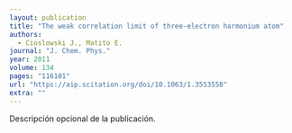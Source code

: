 ```yaml
---
layout: publication
title: "The weak correlation limit of three-electron harmonium atom"
authors:
  - Cioslowski J., Matito E.
journal: "J. Chem. Phys."
year: 2011
volume: 134
pages: "116101"
url: "https://aip.scitation.org/doi/10.1063/1.3553558"
extra: ""
---
```


Descripción opcional de la publicación.
